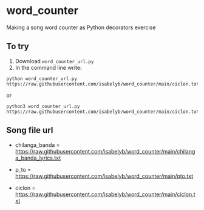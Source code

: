 # word_counter
Making a song word counter as Python decorators exercise

## To try

1. Download ```word_counter_url.py```
2. In the command line write:

```
python word_counter_url.py https://raw.githubusercontent.com/isabelyb/word_counter/main/ciclon.txt

```
or

```
python3 word_counter_url.py https://raw.githubusercontent.com/isabelyb/word_counter/main/ciclon.txt

```

## Song file url

* chilanga_banda = https://raw.githubusercontent.com/isabelyb/word_counter/main/chilanga_banda_lyrics.txt

* p_to = https://raw.githubusercontent.com/isabelyb/word_counter/main/pto.txt

* ciclon = https://raw.githubusercontent.com/isabelyb/word_counter/main/ciclon.txt